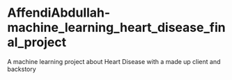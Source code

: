# AffendiAbdullah-machine_learning_heart_disease_final_project
A machine learning project about Heart Disease with a made up client and backstory 
